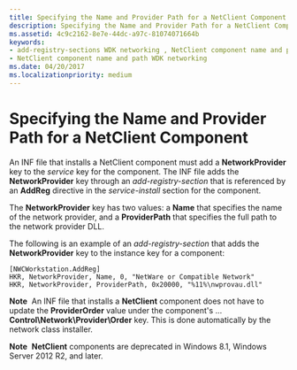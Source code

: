 ```yaml
---
title: Specifying the Name and Provider Path for a NetClient Component
description: Specifying the Name and Provider Path for a NetClient Component
ms.assetid: 4c9c2162-8e7e-44dc-a97c-81074071664b
keywords:
- add-registry-sections WDK networking , NetClient component name and path
- NetClient component name and path WDK networking
ms.date: 04/20/2017
ms.localizationpriority: medium
---
```


# Specifying the Name and Provider Path for a NetClient Component





An INF file that installs a NetClient component must add a **NetworkProvider** key to the *service* key for the component. The INF file adds the **NetworkProvider** key through an *add-registry-section* that is referenced by an **AddReg** directive in the *service-install* section for the component.

The **NetworkProvider** key has two values: a **Name** that specifies the name of the network provider, and a **ProviderPath** that specifies the full path to the network provider DLL.

The following is an example of an *add-registry-section* that adds the **NetworkProvider** key to the instance key for a component:

```INF
[NWCWorkstation.AddReg]
HKR, NetworkProvider, Name, 0, "NetWare or Compatible Network"
HKR, NetworkProvider, ProviderPath, 0x20000, "%11%\nwprovau.dll"
```

**Note**  An INF file that installs a **NetClient** component does not have to update the **ProviderOrder** value under the component's ... **Control\\Network\\Provider\\Order** key. This is done automatically by the network class installer.

 

**Note**  **NetClient** components are deprecated in Windows 8.1, Windows Server 2012 R2, and later.

 

 

 





